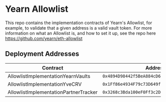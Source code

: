 # Yearn Allowlist

This repo contains the implementation contracts of Yearn's Allowlist, for example, to validate that a given address is a valid vault token. 
For more information on what an Allowlist is, and how to set it up, see the repo here https://github.com/yearn/eth-allowlist

## Deployment Addresses

| Contract                                | Address                                      | 
| --------------------------------------- | -------------------------------------------- | 
| AllowlistImplementationYearnVaults      | `0x4894D98442f5BeA884cD6fa958954F73f58AE9B0` |
| AllowlistImplementationYveCRV           | `0x1Ff86e4934F79c73D649f75fcE6Da075dBAf5eD1` |
| AllowlistImplementationPartnerTracker   | `0x3268c3Bda100eF0Ff3c2D044F23eAB62C80d78D2` |
